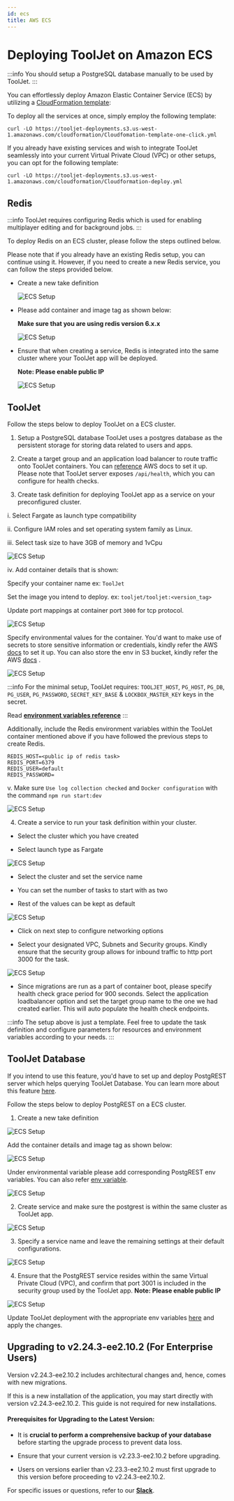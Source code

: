 ```yaml
---
id: ecs
title: AWS ECS
---
```


# Deploying ToolJet on Amazon ECS

:::info
You should setup a PostgreSQL database manually to be used by ToolJet.
:::

You can effortlessly deploy Amazon Elastic Container Service (ECS) by utilizing a [CloudFormation template](https://aws.amazon.com/cloudformation/):

To deploy all the services at once, simply employ the following template:

```
curl -LO https://tooljet-deployments.s3.us-west-1.amazonaws.com/cloudformation/Cloudfomation-template-one-click.yml
```

If you already have existing services and wish to integrate ToolJet seamlessly into your current Virtual Private Cloud (VPC) or other setups, you can opt for the following template:

```
curl -LO https://tooljet-deployments.s3.us-west-1.amazonaws.com/cloudformation/Cloudformation-deploy.yml
``` 

## Redis

:::info
ToolJet requires configuring Redis which is used for enabling multiplayer editing and for background jobs.
:::

To deploy Redis on an ECS cluster, please follow the steps outlined below.

Please note that if you already have an existing Redis setup, you can continue using it. However, if you need to create a new Redis service, you can follow the steps provided below.

- Create a new take definition 

  <div style={{textAlign: 'center'}}>
  
  <img className="screenshot-full" src="/img/setup/ecs/ecs-1.png" alt="ECS Setup" />
  
  </div>


- Please add container and image tag as shown below: 

  **Make sure that you are using redis version 6.x.x**

  <div style={{textAlign: 'center'}}>

  <img className="screenshot-full" src="/img/setup/ecs/ecs-2.png" alt="ECS Setup" />

  </div>

- Ensure that when creating a service, Redis is integrated into the same cluster where your ToolJet app will be deployed. 

  **Note: Please enable public IP**

  <div style={{textAlign: 'center'}}>

  <img className="screenshot-full" src="/img/setup/ecs/ecs-3.png" alt="ECS Setup" />

  </div>

## ToolJet

Follow the steps below to deploy ToolJet on a ECS cluster.

1. Setup a PostgreSQL database ToolJet uses a postgres database as the persistent storage for storing data related to users and apps.
2. Create a target group and an application load balancer to route traffic onto ToolJet containers. You can [reference](https://docs.aws.amazon.com/AmazonECS/latest/userguide/create-application-load-balancer.html) AWS docs to set it up. Please note that ToolJet server exposes `/api/health`, which you can configure for health checks.

3. Create task definition for deploying ToolJet app as a service on your preconfigured cluster.

  i. Select Fargate as launch type compatibility
   
  ii. Configure IAM roles and set operating system family as Linux. 
  
  iii. Select task size to have 3GB of memory and 1vCpu

  <div style={{textAlign: 'center'}}>

  <img className="screenshot-full" src="/img/setup/ecs/ecs-4.png" alt="ECS Setup" />

  </div>
  
  iv. Add container details that is shown: 

  Specify your container name ex: `ToolJet`

  Set the image you intend to deploy. ex: `tooljet/tooljet:<version_tag>`

  Update port mappings at container port `3000` for tcp protocol.

  <div style={{textAlign: 'center'}}>

  <img className="screenshot-full" src="/img/setup/ecs/ecs-5.png" alt="ECS Setup" />

  </div>
  
  Specify environmental values for the container. You'd want to make use of secrets to store sensitive information or credentials, kindly refer the AWS [docs](https://docs.aws.amazon.com/AmazonECS/latest/developerguide/specifying-sensitive-data-secrets.html) to set it up. You can also store the env in S3 bucket, kindly refer the AWS [docs](https://docs.aws.amazon.com/AmazonECS/latest/developerguide/taskdef-envfiles.html) . 

  <div style={{textAlign: 'center'}}>

  <img className="screenshot-full" src="/img/setup/ecs/ecs-6.png" alt="ECS Setup" />

  </div>
  
  :::info
  For the minimal setup, ToolJet requires: `TOOLJET_HOST`, `PG_HOST`, `PG_DB`, `PG_USER`, `PG_PASSWORD`, `SECRET_KEY_BASE` & `LOCKBOX_MASTER_KEY` keys in the secret.
  
  Read **[environment variables reference](https://docs.tooljet.com/docs/setup/env-vars)**
  :::
  
  Additionally, include the Redis environment variables within the ToolJet container mentioned above if you have followed the previous steps to create Redis.
  
  ```
  REDIS_HOST=<public ip of redis task>
  REDIS_PORT=6379
  REDIS_USER=default
  REDIS_PASSWORD=
  ```
  
  v. Make sure `Use log collection checked` and `Docker configuration` with the command `npm run start:dev`

  <div style={{textAlign: 'center'}}>

  <img className="screenshot-full" src="/img/setup/ecs/ecs-8.png" alt="ECS Setup" />

  </div>

4. Create a service to run your task definition within your cluster.

  - Select the cluster which you have created
  
  - Select launch type as Fargate 

  <div style={{textAlign: 'center'}}>

  <img className="screenshot-full" src="/img/setup/ecs/ecs-9.png" alt="ECS Setup" />

  </div>
  
  - Select the cluster and set the service name
  
  - You can set the number of tasks to start with as two

  - Rest of the values can be kept as default

  <div style={{textAlign: 'center'}}>

  <img className="screenshot-full" src="/img/setup/ecs/ecs-10.png" alt="ECS Setup" />

  </div>
  
  - Click on next step to configure networking options
  
  - Select your designated VPC, Subnets and Security groups. Kindly ensure that the security group allows for inbound traffic to http port 3000 for the task.

  <div style={{textAlign: 'center'}}>

  <img className="screenshot-full" src="/img/setup/ecs/ecs-11.png" alt="ECS Setup" />

  </div>
  
  - Since migrations are run as a part of container boot, please specify health check grace period for 900 seconds. Select the application loadbalancer option and set the target group name to the one we had created earlier. This will auto populate the health check endpoints.

:::info
The setup above is just a template. Feel free to update the task definition and configure parameters for resources and environment variables according to your needs.
:::


## ToolJet Database

If you intend to use this feature, you'd have to set up and deploy PostgREST server which helps querying ToolJet Database. You can learn more about this feature [here](https://docs.tooljet.com/docs/tooljet-database).

Follow the steps below to deploy PostgREST on a ECS cluster. 

1. Create a new take definition

  <div style={{textAlign: 'center'}}>

  <img className="screenshot-full" src="/img/setup/ecs/ecs-12.png" alt="ECS Setup" />

  </div>
  
  Add the container details and image tag as shown below:

  <div style={{textAlign: 'center'}}>

  <img className="screenshot-full" src="/img/setup/ecs/ecs-13.png" alt="ECS Setup" />

  </div>
  
  Under environmental variable please add corresponding PostgREST env variables. You can also refer [env variable](https://docs.tooljet.com/docs/setup/env-vars/#postgrest-server-optional).

  <div style={{textAlign: 'center'}}>

  <img className="screenshot-full" src="/img/setup/ecs/ecs-14.png" alt="ECS Setup" />

  </div>


2. Create service and make sure the postgrest is within the same cluster as ToolJet app. 

  <div style={{textAlign: 'center'}}>

  <img className="screenshot-full" src="/img/setup/ecs/ecs-15.png" alt="ECS Setup" />

  </div>


3. Specify a service name and leave the remaining settings at their default configurations.

  <div style={{textAlign: 'center'}}>

  <img className="screenshot-full" src="/img/setup/ecs/ecs-16.png" alt="ECS Setup" />

  </div>

4. Ensure that the PostgREST service resides within the same Virtual Private Cloud (VPC), and confirm that port 3001 is included in the security group used by the ToolJet app. **Note: Please enable public IP**

  <div style={{textAlign: 'center'}}>

  <img className="screenshot-full" src="/img/setup/ecs/ecs-17.png" alt="ECS Setup" />

  </div>


Update ToolJet deployment with the appropriate env variables [here](https://docs.tooljet.com/docs/setup/env-vars/#enable-tooljet-database--optional-) and apply the changes.

## Upgrading to v2.24.3-ee2.10.2 (For Enterprise Users)

Version v2.24.3-ee2.10.2 includes architectural changes and, hence, comes with new migrations.

If this is a new installation of the application, you may start directly with version v2.24.3-ee2.10.2. This guide is not required for new installations.

#### Prerequisites for Upgrading to the Latest Version:

- It is **crucial to perform a comprehensive backup of your database** before starting the upgrade process to prevent data loss.

- Ensure that your current version is v2.23.3-ee2.10.2 before upgrading. 

- Users on versions earlier than v2.23.3-ee2.10.2 must first upgrade to this version before proceeding to v2.24.3-ee2.10.2.

For specific issues or questions, refer to our **[Slack](https://tooljet.slack.com/join/shared_invite/zt-25438diev-mJ6LIZpJevG0LXCEcL0NhQ#)**.